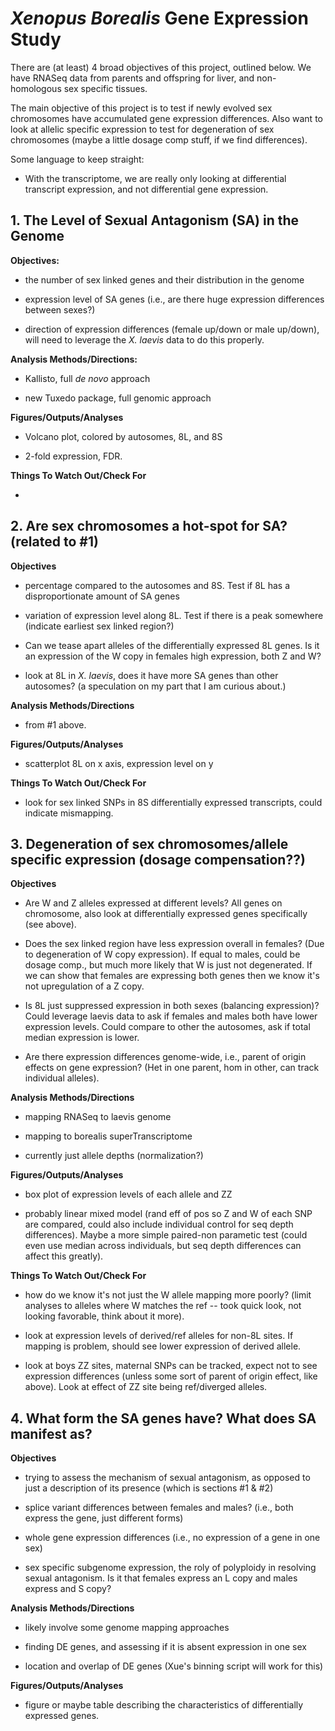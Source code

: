 # *Xenopus Borealis* Gene Expression Study

There are (at least) 4 broad objectives of this project, outlined below. We have RNASeq data from parents and offspring for liver, and non-homologous sex specific tissues.

The main objective of this project is to test if newly evolved sex chromosomes have accumulated gene expression differences. Also want to look at allelic specific expression to test for degeneration of sex chromosomes (maybe a little dosage comp stuff, if we find differences).

Some language to keep straight:

* With the transcriptome, we are really only looking at differential transcript expression, and not differential gene expression.


## 1. The Level of Sexual Antagonism (SA) in the Genome

**Objectives:**
* the number of sex linked genes and their distribution in the genome

* expression level of SA genes (i.e., are there huge expression differences between sexes?)

* direction of expression differences (female up/down or male up/down), will need to leverage the *X. laevis* data to do this properly.

**Analysis Methods/Directions:**
* Kallisto, full *de novo* approach

* new Tuxedo package, full genomic approach

**Figures/Outputs/Analyses**
* Volcano plot, colored by autosomes, 8L, and 8S

* 2-fold expression, FDR.

**Things To Watch Out/Check For**

*

## 2. Are sex chromosomes a hot-spot for SA? (related to \#1)

**Objectives**

* percentage compared to the autosomes and 8S. Test if 8L has a disproportionate amount of SA genes

* variation of expression level along 8L. Test if there is a peak somewhere (indicate earliest sex linked region?)

* Can we tease apart alleles of the differentially expressed 8L genes. Is it an expression of the W copy in females high expression, both Z and W?

* look at 8L in *X. laevis*, does it have more SA genes than other autosomes? (a speculation on my part that I am curious about.)

**Analysis Methods/Directions**

* from \#1 above.

**Figures/Outputs/Analyses**

* scatterplot 8L on x axis, expression level on y

**Things To Watch Out/Check For**

* look for sex linked SNPs in 8S differentially expressed transcripts, could indicate mismapping.

## 3. Degeneration of sex chromosomes/allele specific expression (dosage compensation??)

**Objectives**

* Are W and Z alleles expressed at different levels? All genes on chromosome, also look at differentially expressed genes specifically (see above).

* Does the sex linked region have less expression overall in females? (Due to degeneration of W copy expression). If equal to males, could be dosage comp., but much more likely that W is just not degenerated. If we can show that females are expressing both genes then we know it's not upregulation of a Z copy.

* Is 8L just suppressed expression in both sexes (balancing expression)? Could leverage laevis data to ask if females and males both have lower expression levels. Could compare to other the autosomes, ask if total median expression is lower.

* Are there expression differences genome-wide, i.e., parent of origin effects on gene expression? (Het in one parent, hom in other, can track individual alleles).

**Analysis Methods/Directions**

* mapping RNASeq to laevis genome

* mapping to borealis superTranscriptome

* currently just allele depths (normalization?)

**Figures/Outputs/Analyses**

* box plot of expression levels of each allele and ZZ

* probably linear mixed model (rand eff of pos so Z and W of each SNP are compared, could also include individual control for seq depth differences). Maybe a more simple paired-non parametic test (could even use median across individuals, but seq depth differences can affect this greatly).

**Things To Watch Out/Check For**

* how do we know it's not just the W allele mapping more poorly? (limit analyses to alleles where W matches the ref -- took quick look, not looking favorable, think about it more).

* look at expression levels of derived/ref alleles for non-8L sites. If mapping is problem, should see lower expression of derived allele.

* look at boys ZZ sites, maternal SNPs can be tracked, expect not to see expression differences (unless some sort of parent of origin effect, like above). Look at effect of ZZ site being ref/diverged alleles.

## 4. What form the SA genes have? What does SA manifest as?

**Objectives**

* trying to assess the mechanism of sexual antagonism, as opposed to just a description of its presence (which is sections \#1 & \#2)

* splice variant differences between females and males? (i.e., both express the gene, just different forms)

* whole gene expression differences (i.e., no expression of a gene in one sex)

* sex specific subgenome expression, the roly of polyploidy in resolving sexual antagonism. Is it that females express an L copy and males express and S copy?

**Analysis Methods/Directions**

* likely involve some genome mapping approaches

* finding DE genes, and assessing if it is absent expression in one sex

* location and overlap of DE genes (Xue's binning script will work for this)

**Figures/Outputs/Analyses**

* figure or maybe table describing the characteristics of differentially expressed genes.
